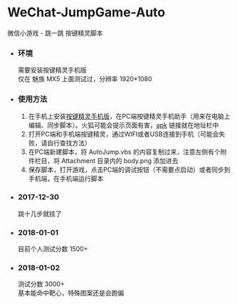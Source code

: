# WeChat-JumpGame-Auto  
微信小游戏 - 跳一跳 按键精灵脚本  

* ### 环境  
  需要安装按键精灵手机版  
  仅在 魅族 MX5 上面测试过，分辨率 1920*1080  

* ### 使用方法  
  1. 在手机上安装[按键精灵手机版](http://www.mobileanjian.com/)，在PC端按键精灵手机助手（用来在电脑上编辑、同步脚本）。火狐可能会提示页面有害，[apk](http://m.anjian.com/download/MobileAnjian3.2.9.apk) 链接就在地址栏中  
  2. 打开PC端和手机端按键精灵，通过WIFI或者USB连接到手机（可能会失败，请自行查找方法）  
  3. 在PC端新建脚本，将 AutoJump.vbs 的内容复制过来，注意左侧有个附件栏目，将 Attachment 目录内的 body.png 添加进去  
  4. 保存脚本，打开游戏，点击PC端的调试按钮（不需要点启动）或者同步到手机端，在手机端运行脚本  

* ### 2017-12-30  
  跳十几步就挂了   
  
* ### 2018-01-01
  目前个人测试分数 1500+  

* ### 2018-01-02  
  测试分数 3000+  
  基本能命中靶心，特殊图案还是会跑偏
